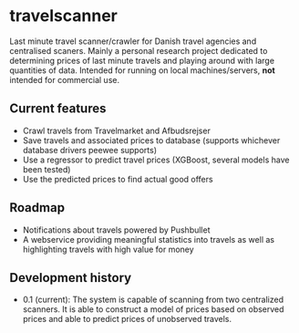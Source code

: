 # travelscanner
Last minute travel scanner/crawler for Danish travel agencies and centralised scaners. Mainly a personal research project dedicated to determining prices of last minute travels and playing around with large quantities of data. Intended for running on local machines/servers, **not** intended for commercial use.

## Current features
- Crawl travels from Travelmarket and Afbudsrejser
- Save travels and associated prices to database (supports whichever database drivers peewee supports)
- Use a regressor to predict travel prices (XGBoost, several models have been tested)
- Use the predicted prices to find actual good offers

## Roadmap
- Notifications about travels powered by Pushbullet
- A webservice providing meaningful statistics into travels as well as highlighting travels with high value for money

## Development history
- 0.1 (current): The system is capable of scanning from two centralized scanners. It is able to construct a model of prices based on observed prices and able to predict prices of unobserved travels. 
